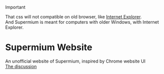 > [!IMPORTANT]  
> That css will not compatible on old browser, like [Internet Explorer](https://github.com/win32ss/supermium/discussions/310#discussioncomment-8668116).  
> And Supermium is meant for computers with older Windows, with Internet Explorer.

# Supermium Website
An unofficial website of Supermium, inspired by Chrome website UI  
[The discussion](https://github.com/win32ss/supermium/discussions/310)
